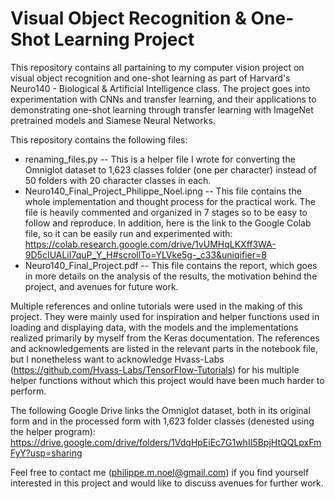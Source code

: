 # Visual Object Recognition & One-Shot Learning Project

This repository contains all partaining to my computer vision project on visual object recognition and one-shot learning as part of Harvard's Neuro140 - Biological & Artificial Intelligence class. The project goes into experimentation with CNNs and transfer learning, and their applications to demonstrating one-shot learning through transfer learning with ImageNet pretrained models and Siamese Neural Networks.

This repository contains the following files:
- renaming_files.py -- This is a helper file I wrote for converting the Omniglot dataset to 1,623 classes folder (one per character) instead of 50 folders with 20 character classes in each.
- Neuro140_Final_Project_Philippe_Noel.ipng -- This file contains the whole implementation and thought process for the practical work. The file is heavily commented and organized in 7 stages so to be easy to follow and reproduce. In addition, here is the link to the Google Colab file, so it can be easily run and experimented with: https://colab.research.google.com/drive/1vUMHqLKXff3WA-9D5cIUALiI7quP_Y_H#scrollTo=YLVke5g-_c33&uniqifier=8
- Neuro140_Final_Project.pdf -- This file contains the report, which goes in more details on the analysis of the results, the motivation behind the project, and avenues for future work.

Multiple references and online tutorials were used in the making of this project. They were mainly used for inspiration and helper functions used in loading and displaying data, with the models and the implementations realized primarily by myself from the Keras documentation. The references and acknowledgements are listed in the relevant parts in the notebook file, but I nonetheless want to acknowledge Hvass-Labs (https://github.com/Hvass-Labs/TensorFlow-Tutorials) for his multiple helper functions without which this project would have been much harder to perform.

The following Google Drive links the Omniglot dataset, both in its original form and in the processed form with 1,623 folder classes (denested using the helper program):
https://drive.google.com/drive/folders/1VdqHpEiEc7G1whII5BpjHtQQLpxFmFyY?usp=sharing

Feel free to contact me (philippe.m.noel@gmail.com) if you find yourself interested in this project and would like to discuss avenues for further work.
